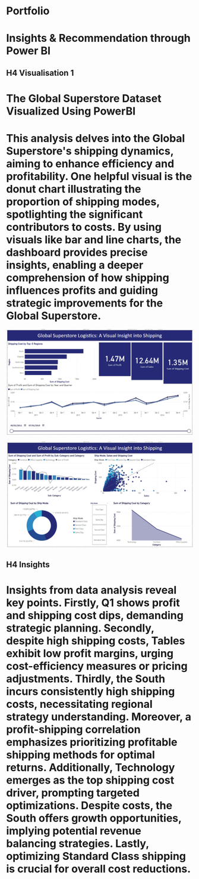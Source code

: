 # Portfolio
# Insights & Recommendation through Power BI

## H4 Visualisation 1
# The Global Superstore Dataset Visualized Using PowerBI
# This analysis delves into the Global Superstore's shipping dynamics, aiming to enhance efficiency and profitability. One helpful visual is the donut chart illustrating the proportion of shipping modes, spotlighting the significant contributors to costs. By using visuals like bar and line charts, the dashboard provides precise insights, enabling a deeper comprehension of how shipping influences profits and guiding strategic improvements for the Global Superstore.

![Global Super Store Logistics-Visual Insights into shipping_1](https://github.com/Akhila-PT/Portfolio/blob/main/PowerBI/GSS_Insights%20to%20Shipping_1.jpeg)


![Global Super Store Logistics-Visual Insights into shipping_2](https://github.com/Akhila-PT/Portfolio/blob/main/PowerBI/GSS_Insights%20to%20Shipping_2.jpeg)

## H4 Insights
# Insights from data analysis reveal key points. Firstly, Q1 shows profit and shipping cost dips, demanding strategic planning. Secondly, despite high shipping costs, Tables exhibit low profit margins, urging cost-efficiency measures or pricing adjustments. Thirdly, the South incurs consistently high shipping costs, necessitating regional strategy understanding. Moreover, a profit-shipping correlation emphasizes prioritizing profitable shipping methods for optimal returns. Additionally, Technology emerges as the top shipping cost driver, prompting targeted optimizations. Despite costs, the South offers growth opportunities, implying potential revenue balancing strategies. Lastly, optimizing Standard Class shipping is crucial for overall cost reductions.
